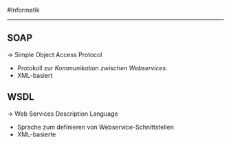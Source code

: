 #Informatik 
***
## SOAP
→ Simple Object Access Protocol

- Protokoll zur *Kommunikation zwischen Webservices*.
- XML-basiert


## WSDL
→ Web Services Description Language

- Sprache zum definieren von Webservice-Schnittstellen
- XML-basierte